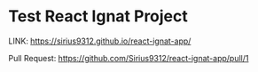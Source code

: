 # Test React Ignat Project

LINK: https://sirius9312.github.io/react-ignat-app/

Pull Request: https://github.com/Sirius9312/react-ignat-app/pull/1
